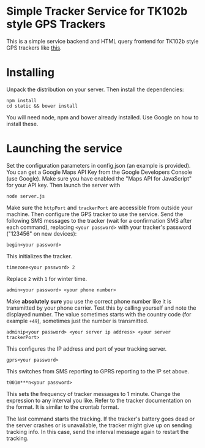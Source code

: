 # Simple Tracker Service for TK102b style GPS Trackers

This is a simple service backend and HTML query frontend for TK102b style GPS trackers like [this](http://www.gearbest.com/car-gps-tracker/pp_320284.html).

# Installing

Unpack the distribution on your server. Then install the dependencies:

```
npm install
cd static && bower install
```

You will need node, npm and bower already installed. Use Google on how to install these.

# Launching the service

Set the configuration parameters in config.json (an example is provided). You can get a Google Maps API Key 
from the Google Developers Console (use Google). Make sure you have enabled the "Maps API for JavaScript" for 
your API key. Then launch the server with

```
node server.js
```

Make sure the `httpPort` and `trackerPort` are accessible from outside your machine. Then configure 
the GPS tracker to use the service. Send the following SMS messages to the tracker (wait for a confirmation 
SMS after each command), replacing `<your password>` with your tracker's password ("123456" on new devices):
 
```
begin<your password>
```

This initializes the tracker.

```
timezone<your password> 2
```

Replace `2` with `1` for winter time.

```
admin<your password> <your phone number>
```

Make **absolutely sure** you use the correct phone number like it is transmitted by your phone carrier. Test this by
calling yourself and note the displayed number. The value sometimes starts with the country code (for example `+49`), 
sometimes just the number is transmitted.

```
adminip<your password> <your server ip address> <your server trackerPort>
```

This configures the IP address and port of your tracking server.

```
gprs<your password>
```

This switches from SMS reporting to GPRS reporting to the IP set above.

```
t001m***n<your password>
```

This sets the frequency of tracker messages to 1 minute. Change the expression to any interval you like. Refer to the tracker
documentation on the format. It is similar to the crontab format.

The last command starts the tracking. If the tracker's battery goes dead or the server crashes or is unavailable, the
tracker might give up on sending tracking info. In this case, send the interval message again to restart the tracking.

